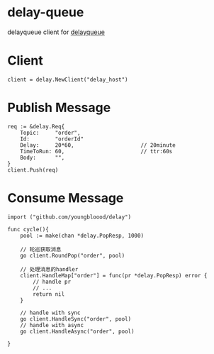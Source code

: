 # delay-queue
delayqueue client for [delayqueue](https://github.com/ouqiang/delay-queue)




# Client

```
client = delay.NewClient("delay_host")

```
# Publish Message
```
req := &delay.Req{
    Topic:     "order",
    Id:        "orderId"
    Delay:     20*60,                     // 20minute
    TimeToRun: 60,                        // ttr:60s
    Body:      "", 
}
client.Push(req)

```

# Consume Message

```
import ("github.com/youngbloood/delay")

func cycle(){
    pool := make(chan *delay.PopResp, 1000)

    // 轮巡获取消息
    go client.RoundPop("order", pool)

    // 处理消息的handler
    client.HandleMap["order"] = func(pr *delay.PopResp) error {
        // handle pr
        // ...
        return nil
    }

    // handle with sync
    go client.HandleSync("order", pool)
    // handle with async
    go client.HandleAsync("order", pool)

}

```


